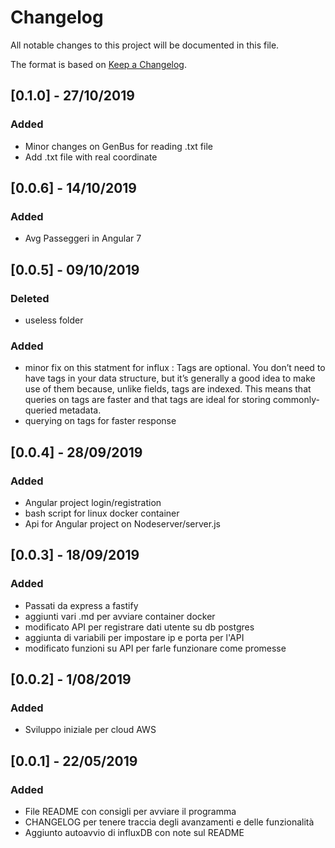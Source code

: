 ﻿# Changelog
All notable changes to this project will be documented in this file.

The format is based on [Keep a Changelog](https://keepachangelog.com/en/1.0.0/).

## [0.1.0] - 27/10/2019
### Added
- Minor changes on GenBus for reading .txt file 
- Add .txt file with real coordinate

## [0.0.6] - 14/10/2019
### Added
- Avg Passeggeri in Angular 7 

## [0.0.5] - 09/10/2019
### Deleted
- useless folder
### Added
- minor fix on this statment for influx : 
Tags are optional. You don’t need to have tags in your data structure, but it’s generally a good idea to make use of them because,
unlike fields, tags are indexed. This means that queries on tags are faster and that tags are ideal for storing commonly-queried metadata.
- querying on tags for faster response


## [0.0.4] - 28/09/2019
### Added
- Angular project login/registration 
- bash script for linux docker container
- Api for Angular project on Nodeserver/server.js

## [0.0.3] - 18/09/2019
### Added
- Passati da express a fastify 
- aggiunti vari .md per avviare container docker
- modificato API per registrare dati utente su db postgres
- aggiunta di variabili per impostare ip e porta per l'API
- modificato funzioni su API per farle funzionare come promesse 


## [0.0.2] - 1/08/2019
### Added
- Sviluppo iniziale per cloud AWS

## [0.0.1] - 22/05/2019
### Added
- File README con consigli per avviare il programma
- CHANGELOG per tenere traccia degli avanzamenti e delle funzionalità
- Aggiunto autoavvio di influxDB con note sul README



